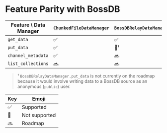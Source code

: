 # Feature Parity with BossDB

<!-- emoji for your copypasting convenience: ✅🔴🔜 -->

| Feature \\ Data Manager | `ChunkedFileDataManager` | `BossDBRelayDataManager` | `S3ChunkedFileDataManager` |
| ----------------------- | ------------------------ | ------------------------ | -------------------------- |
| `get_data`              | ✅                       | ✅                       | ✅                         |
| `put_data`              | ✅                       | 🔴¹                      | ✅                         |
| `channel_metadata`      | ✅                       | 🔜                       | ✅                         |
| `list_collections`      | 🔜                       | 🔜                       | 🔜                         |

> ¹ `BossDBRelayDataManager.put_data` is not currently on the roadmap because it would involve writing data to a BossDB source as an anonymous (`public`) user.

| Key | Emoji         |
| --- | ------------- |
| ✅  | Supported     |
| 🔴  | Not supported |
| 🔜  | Roadmap       |
